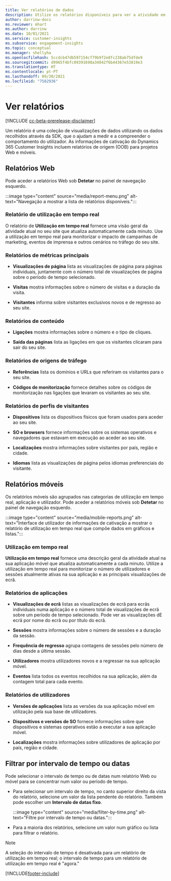 ```yaml
---
title: Ver relatórios de dados
description: Utilize os relatórios disponíveis para ver a atividade em tempo real no seu site.
author: darrinw-docs
ms.reviewer: mhart
ms.author: darrinw
ms.date: 10/01/2021
ms.service: customer-insights
ms.subservice: engagement-insights
ms.topic: conceptual
ms.manager: shellyha
ms.openlocfilehash: 5ccdcb47db597154cf79b9f2e8fc238ab75dfde9
ms.sourcegitcommit: d9965f4bfc09391698a34042f6b44367e53819e3
ms.translationtype: HT
ms.contentlocale: pt-PT
ms.lasthandoff: 09/30/2021
ms.locfileid: "7582936"
---
```

# <a name="view-reports"></a>Ver relatórios

[!INCLUDE [cc-beta-prerelease-disclaimer](includes/cc-beta-prerelease-disclaimer.md)]

Um relatório é uma coleção de visualizações de dados utilizando os dados recolhidos através da SDK, que o ajudam a medir e a compreender o comportamento do utilizador. As informações de cativação do Dynamics 365 Customer Insights incluem relatórios de origem (OOB) para projetos Web e móveis.  

## <a name="web-reports"></a>Relatórios Web

Pode aceder a relatórios Web sob **Detetar** no painel de navegação esquerdo.

:::image type="content" source="media/report-menu.png" alt-text="Navegação a mostrar a lista de relatórios disponíveis.":::

### <a name="real-time-usage-report"></a>Relatório de utilização em tempo real

O relatório de **Utilização em tempo real** fornece uma visão geral da atividade atual no seu site que atualiza automaticamente cada minuto. Use a utilização em tempo real para monitorizar o impacto de campanhas de marketing, eventos de imprensa e outros cenários no tráfego do seu site.

### <a name="key-metrics-reports"></a>Relatórios de métricas principais

- **Visualizações de página** lista as visualizações de página para páginas individuais, juntamente com o número total de visualizações de página sobre o período de tempo selecionado.

- **Visitas** mostra informações sobre o número de visitas e a duração da visita.

- **Visitantes** informa sobre visitantes exclusivos novos e de regresso ao seu site.

### <a name="content-reports"></a>Relatórios de conteúdo

- **Ligações** mostra informações sobre o número e o tipo de cliques.

- **Saída das páginas** lista as ligações em que os visitantes clicaram para sair do seu site.

### <a name="traffic-sources-reports"></a>Relatórios de origens de tráfego

- **Referências** lista os domínios e URLs que referiram os visitantes para o seu site.

- **Códigos de monitorização** fornece detalhes sobre os códigos de monitorização nas ligações que levaram os visitantes ao seu site.

### <a name="visitor-profiles-reports"></a>Relatórios de perfis de visitantes

- **Dispositivos** lista os dispositivos físicos que foram usados para aceder ao seu site.

- **SO e browsers** fornece informações sobre os sistemas operativos e navegadores que estavam em execução ao aceder ao seu site.

- **Localizações** mostra informações sobre visitantes por país, região e cidade.

- **Idiomas** lista as visualizações de página pelos idiomas preferenciais do visitante.

## <a name="mobile-reports"></a>Relatórios móveis

Os relatórios móveis são agrupados nas categorias de utilização em tempo real, aplicação e utilizador. Pode aceder a relatórios móveis sob **Detetar** no painel de navegação esquerdo.   

:::image type="content" source="media/mobile-reports.png" alt-text="Interface de utilizador de informações de cativação a mostrar o relatório de utilização em tempo real que compõe dados em gráficos e listas.":::   

### <a name="real-time-usage"></a>Utilização em tempo real

**Utilização em tempo real** fornece uma descrição geral da atividade atual na sua aplicação móvel que atualiza automaticamente a cada minuto. Utilize a utilização em tempo real para monitorizar o número de utilizadores e sessões atualmente ativas na sua aplicação e as principais visualizações de ecrã.

### <a name="app-reports"></a>Relatórios de aplicações

- **Visualizações de ecrã** listas as visualizações de ecrã para ecrãs individuais numa aplicação e o número total de visualizações de ecrã sobre um período de tempo selecionado. Pode ver as visualizações dE ecrã por nome do ecrã ou por título do ecrã.

- **Sessões** mostra informações sobre o número de sessões e a duração da sessão.

- **Frequência de regresso** agrupa contagens de sessões pelo número de dias desde a última sessão.

- **Utilizadores** mostra utilizadores novos e a regressar na sua aplicação móvel.

- **Eventos** lista todos os eventos recolhidos na sua aplicação, além da contagem total para cada evento.

### <a name="user-reports"></a>Relatórios de utilizadores

- **Versões de aplicações** lista as versões da sua aplicação móvel em utilização pela sua base de utilizadores.

- **Dispositivos e versões de SO** fornece informações sobre que dispositivos e sistemas operativos estão a executar a sua aplicação móvel.

- **Localizações** mostra informações sobre utilizadores de aplicação por país, região e cidade.

## <a name="filter-by-time-or-date-range"></a>Filtrar por intervalo de tempo ou datas

Pode selecionar o intervalo de tempo ou de datas num relatório Web ou móvel para se concentrar num valor ou período de tempo. 

- Para selecionar um intervalo de tempo, no canto superior direito da vista do relatório, selecione um valor da lista pendente do relatório. Também pode escolher um **Intervalo de datas fixo**. 

  :::image type="content" source="media/filter-by-time.png" alt-text="Filtre por intervalo de tempo ou datas.":::   

- Para a maioria dos relatórios, selecione um valor num gráfico ou lista para filtrar o relatório.

> [!NOTE]
> A seleção do intervalo de tempo é desativada para um relatório de utilização em tempo real; o intervalo de tempo para um relatório de utilização em tempo real é "agora."


[!INCLUDE[footer-include](../includes/footer-banner.md)]
